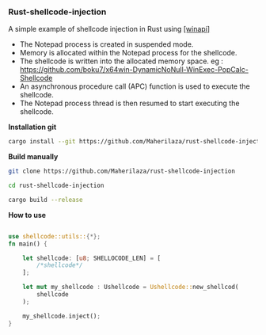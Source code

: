 ### Rust-shellcode-injection

A simple example of shellcode injection in Rust using [[winapi]](https://docs.rs/winapi/0.3.9/winapi/)

* The Notepad process is created in suspended mode.
* Memory is allocated within the Notepad process for the shellcode.
* The shellcode is written into the allocated memory space.
eg : https://github.com/boku7/x64win-DynamicNoNull-WinExec-PopCalc-Shellcode
* An asynchronous procedure call (APC) function is used to execute the shellcode.
* The Notepad process thread is then resumed to start executing the shellcode.

**Installation git**
```bash
cargo install --git https://github.com/Maherilaza/rust-shellcode-injection
```

**Build manually**
```bash
git clone https://github.com/Maherilaza/rust-shellcode-injection

cd rust-shellcode-injection

cargo build --release
```

**How to use**
```rust

use shellcode::utils::{*};
fn main() {

    let shellcode: [u8; SHELLOCODE_LEN] = [
        /*shellcode*/
    ];

    let mut my_shellcode : Ushellcode = Ushellcode::new_shellcod(
        shellcode
    );

    my_shellcode.inject();
}

```
